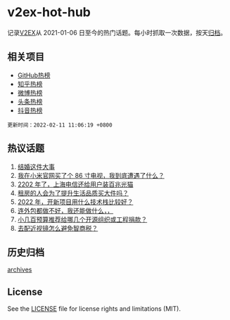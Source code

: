 # v2ex-hot-hub

 记录[V2EX](https://www.v2ex.com/)从 2021-01-06 日至今的热门话题。每小时抓取一次数据，按天[归档](archives)。
 
 ## 相关项目

- [GitHub热榜](https://github.com/lonnyzhang423/github-hot-hub)
- [知乎热榜](https://github.com/lonnyzhang423/zhihu-hot-hub)
- [微博热榜](https://github.com/lonnyzhang423/weibo-hot-hub)
- [头条热榜](https://github.com/lonnyzhang423/toutiao-hot-hub)
- [抖音热榜](https://github.com/lonnyzhang423/douyin-hot-hub)


 `更新时间：2022-02-11 11:06:19 +0800`

## 热议话题

1. [结婚这件大事](https://www.v2ex.com/t/833069)
1. [我在小米官网买了个 86 寸电视，我到底遭遇了什么？](https://www.v2ex.com/t/832936)
1. [2202 年了，上海电信还给用户装百兆光猫](https://www.v2ex.com/t/832955)
1. [租房的人会为了提升生活品质买大件吗？](https://www.v2ex.com/t/833000)
1. [2022 年，开新项目用什么技术栈比较好？](https://www.v2ex.com/t/832932)
1. [连外包都做不好，我还能做什么，，](https://www.v2ex.com/t/833004)
1. [小几百预算推荐给哪几个开源组织或工程捐款？](https://www.v2ex.com/t/833079)
1. [去配近视镜怎么避免智商税？](https://www.v2ex.com/t/832976)

## 历史归档

[archives](archives)

## License

See the [LICENSE](LICENSE) file for license rights and limitations (MIT).
